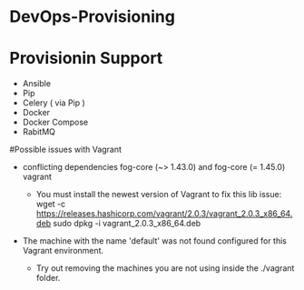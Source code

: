# DevOps-Provisioning

# Provisionin Support

* Ansible
* Pip
* Celery ( via Pip )
* Docker
* Docker Compose
* RabitMQ

#Possible issues with Vagrant

 * conflicting dependencies fog-core (~> 1.43.0) and fog-core (= 1.45.0) vagrant
	- You must install the newest version of Vagrant to fix this lib issue:
wget -c https://releases.hashicorp.com/vagrant/2.0.3/vagrant_2.0.3_x86_64.deb
sudo dpkg -i vagrant_2.0.3_x86_64.deb

 * The machine with the name 'default' was not found configured for this Vagrant environment.
	- Try out removing the machines you are not using inside the ./vagrant folder.
